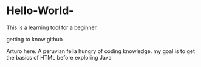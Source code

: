 # Hello-World-
This is a learning tool for a beginner 

getting to know github

Arturo here. A peruvian fella hungry of coding knowledge.  my goal is  to get the basics of HTML before exploring Java 
